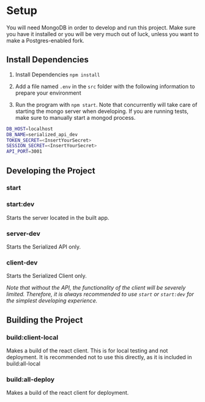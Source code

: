 # Setup

You will need MongoDB in order to develop and run this project. Make sure you have it installed or you will be very much out of luck, unless you want to make a Postgres-enabled fork.

## Install Dependencies

1. Install Dependencies
   `npm install`

2. Add a file named `.env` in the `src` folder with the following information to prepare your environment

3. Run the program with `npm start`. Note that concurrently will take care of starting the mongo server when developing. If you are running tests, make sure to manually start a mongod process.

```BASH
DB_HOST=localhost
DB_NAME=serialized_api_dev
TOKEN_SECRET=<InsertYourSecret>
SESSION_SECRET=<InsertYourSecret>
API_PORT=3001
```

## Developing the Project

### start

### start:dev

Starts the server located in the built app.

### server-dev

Starts the Serialized API only.

### client-dev

Starts the Serialized Client only.

_Note that without the API, the functionality of the client will be severely limited. Therefore, it is always recommended to use `start` or `start:dev` for the simplest developing experience._

## Building the Project

### build:client-local

Makes a build of the react client. This is for local testing and not deployment. It is recommended not to use this directly, as it is included in build:all-local

### build:all-deploy

Makes a build of the react client for deployment.
